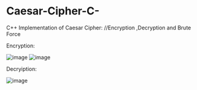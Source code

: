 # Caesar-Cipher-C-
C++ Implementation of Caesar Cipher: //Encryption ,Decryption and Brute Force

Encryption:

![image](https://github.com/Danielken11/Caesar-Cipher-Cpp/assets/105623990/eeae83ae-1aea-4d83-b7b1-c4ce1b08c086)
![image](https://github.com/Danielken11/Caesar-Cipher-Cpp/assets/105623990/7b6acbce-0b76-4f10-9696-b7eac04bc523)


Decryiption:

![image](https://github.com/Danielken11/Caesar-Cipher-Cpp/assets/105623990/7ec994f7-f235-4901-aec8-2ba2a0620fa2)





